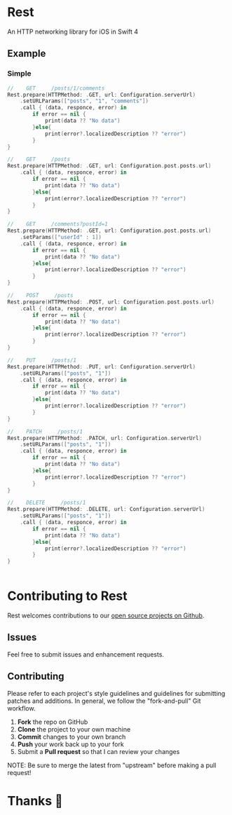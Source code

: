 # Rest
An HTTP networking library for iOS in Swift 4

## Example

### Simple

```swift
//    GET     /posts/1/comments
Rest.prepare(HTTPMethod: .GET, url: Configuration.serverUrl)
    .setURLParams(["posts", "1", "comments"])
    .call { (data, responce, error) in
        if error == nil {
            print(data ?? "No data")
        }else{
            print(error?.localizedDescription ?? "error")
        }
}

//    GET     /posts
Rest.prepare(HTTPMethod: .GET, url: Configuration.post.posts.url)
    .call { (data, responce, error) in
        if error == nil {
            print(data ?? "No data")
        }else{
            print(error?.localizedDescription ?? "error")
        }
}

//    GET     /comments?postId=1
Rest.prepare(HTTPMethod: .GET, url: Configuration.post.posts.url)
    .setParams(["userId" : 1])
    .call { (data, responce, error) in
        if error == nil {
            print(data ?? "No data")
        }else{
            print(error?.localizedDescription ?? "error")
        }
}

//    POST     /posts
Rest.prepare(HTTPMethod: .POST, url: Configuration.post.posts.url)
    .call { (data, responce, error) in
        if error == nil {
            print(data ?? "No data")
        }else{
            print(error?.localizedDescription ?? "error")
        }
}

//    PUT     /posts/1
Rest.prepare(HTTPMethod: .PUT, url: Configuration.serverUrl)
    .setURLParams(["posts", "1"])
    .call { (data, responce, error) in
        if error == nil {
            print(data ?? "No data")
        }else{
            print(error?.localizedDescription ?? "error")
        }
}

//    PATCH     /posts/1
Rest.prepare(HTTPMethod: .PATCH, url: Configuration.serverUrl)
    .setURLParams(["posts", "1"])
    .call { (data, responce, error) in
        if error == nil {
            print(data ?? "No data")
        }else{
            print(error?.localizedDescription ?? "error")
        }
}

//    DELETE     /posts/1
Rest.prepare(HTTPMethod: .DELETE, url: Configuration.serverUrl)
    .setURLParams(["posts", "1"])
    .call { (data, responce, error) in
        if error == nil {
            print(data ?? "No data")
        }else{
            print(error?.localizedDescription ?? "error")
        }
}
    
```

# Contributing to Rest

Rest welcomes contributions to our [open source projects on Github](https://github.com/ERbittuu/Rest).

Issues
------

Feel free to submit issues and enhancement requests.

Contributing
------------

Please refer to each project's style guidelines and guidelines for submitting patches and additions. In general, we follow the "fork-and-pull" Git workflow.

 1. **Fork** the repo on GitHub
 2. **Clone** the project to your own machine
 3. **Commit** changes to your own branch
 4. **Push** your work back up to your fork
 5. Submit a **Pull request** so that I can review your changes

NOTE: Be sure to merge the latest from "upstream" before making a pull request!

# Thanks 🍺
